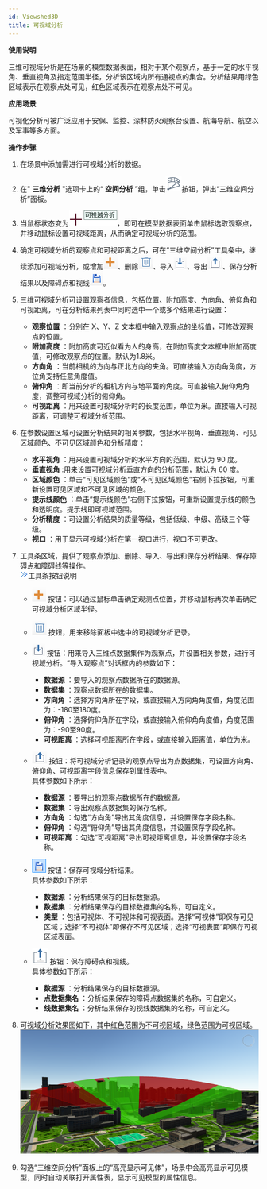```yaml
---
id: Viewshed3D
title: 可视域分析
---
```

**使用说明**

三维可视域分析是在场景的模型数据表面，相对于某个观察点，基于一定的水平视角、垂直视角及指定范围半径，分析该区域内所有通视点的集合。分析结果用绿色区域表示在观察点处可见，红色区域表示在观察点处不可见。

**应用场景**

可视化分析可被广泛应用于安保、监控、深林防火观察台设置、航海导航、航空以及军事等多方面。

**操作步骤**

  1. 在场景中添加需进行可视域分析的数据。 
  2. 在" **三维分析** "选项卡上的“ **空间分析** ”组，单击![](img/Image_Viewshed3D.large.png)按钮，弹出“三维空间分析”面板。
  3. 当鼠标状态变为![](img/CursorViewshed.png)，即可在模型数据表面单击鼠标选取观察点，并移动鼠标设置可视域距离，从而确定可视域分析的范围。 
  4. 确定可视域分析的观察点和可视距离之后，可在“三维空间分析”工具条中，继续添加可视域分析，或增加![](img/Add1.png)、删除![](img/RemoveButton.png)、导入![](img/Import.png)、导出![](img/Export.png)、保存分析结果以及障碍点和视线![](img/Save.png)。 
  5. 三维可视域分析可设置观察者信息，包括位置、附加高度、方向角、俯仰角和可视距离，可在分析结果列表中同时选中一个或多个结果进行设置： 
       * **观察位置** ：分别在 X、Y、Z 文本框中输入观察点的坐标值，可修改观察点的位置。 
       * **附加高度** ：附加高度可近似看为人的身高，在附加高度文本框中附加高度值，可修改观察点的位置。默认为1.8米。 
       * **方向角** ：当前相机的方向与正北方向的夹角。可直接输入方向角角度，方位角支持任意角度值。 
       * **俯仰角** ：即当前分析的相机方向与地平面的角度。可直接输入俯仰角角度，调整可视域分析的俯仰角。 
       * **可视距离** ：用来设置可视域分析时的长度范围，单位为米。直接输入可视距离，可调整可视域分析范围。
  6. 在参数设置区域可设置分析结果的相关参数，包括水平视角、垂直视角、可见区域颜色、不可见区域颜色和分析精度： 
       * **水平视角** ：用来设置可视域分析的水平方向的范围，默认为 90 度。 
       * **垂直视角** :用来设置可视域分析垂直方向的分析范围，默认为 60 度。 
       * **区域颜色** ：单击“可见区域颜色”或“不可见区域颜色”右侧下拉按钮，可重新设置可见区域和不可见区域的颜色。 
       * **提示线颜色** ：单击“提示线颜色”右侧下拉按钮，可重新设置提示线的颜色和透明度。提示线即可视域范围。
       * **分析精度** ：可设置分析结果的质量等级，包括低级、中级、高级三个等级。 
       * **视口** ：用于显示可视域分析在第一视口进行，视口不可更改。
  7. 工具条区域，提供了观察点添加、删除、导入、导出和保存分析结果、保存障碍点和障碍线等操作。  
![](img/close.gif)工具条按钮说明

       * ![](img/Add1.png) 按钮：可以通过鼠标单击确定观测点位置，并移动鼠标再次单击确定可视域分析区域半径。
       * ![](img/RemoveButton.png) 按钮，用来移除面板中选中的可视域分析记录。 
       * ![](img/Import.png) 按钮：用来导入三维点数据集作为观察点，并设置相关参数，进行可视域分析。“导入观察点”对话框内的参数如下： 

          - **数据源** ：要导入的观察点数据所在的数据源。
          - **数据集** ：观察点数据所在的数据集。
          - **方向角** ：选择方向角所在字段，或直接输入方向角角度值，角度范围为：-180至180度。
          - **俯仰角** ：选择俯仰角所在字段，或直接输入俯仰角角度值，角度范围为：-90至90度。
          - **可视距离** ：选择可视距离所在字段，或直接输入距离值，单位为米。

       * ![](img/Export.png) 按钮：将可视域分析记录的观察点导出为点数据集，可设置方向角、俯仰角、可视距离字段信息保存到属性表中。   
具体参数如下所示：

          - **数据源** ：要导出的观察点数据所在的数据源。
          - **数据集** ：导出观察点数据集的保存名称。
          - **方向角** ：勾选“方向角”导出其角度信息，并设置保存字段名称。
          - **俯仰角** ：勾选“俯仰角”导出其角度信息，并设置保存字段名称。
          - **可视距离** ：勾选“可视距离”导出可视距离信息，并设置保存字段名称。

       * ![](../../img/Save.png) 按钮：保存可视域分析结果。   
具体参数如下所示：

          - **数据源** ：分析结果保存的目标数据源。
          - **数据集** ：分析结果保存的目标数据集的名称，可自定义。
          - **类型** ：包括可视体、不可视体和可视表面。选择“可视体”即保存可见区域；选择“不可视体”即保存不可见区域；选择“可视表面”即保存可视区域表面。

       * ![](img/SavePointandLine.png) 按钮：保存障碍点和视线。   
具体参数如下所示：

          - **数据源** ：分析结果保存的目标数据源。
          - **点数据集名** ：分析结果保存的障碍点数据集的名称，可自定义。
          - **线数据集名** ：分析结果保存的视线数据集的名称，可自定义。

  8. 可视域分析效果图如下，其中红色范围为不可视区域，绿色范围为可视区域。    
   ![图：可视域分析效果图](img/Viewshed3DResult.png)  

  9. 勾选“三维空间分析”面板上的“高亮显示可见体”，场景中会高亮显示可见模型，同时自动关联打开属性表，显示可见模型的属性信息。 
